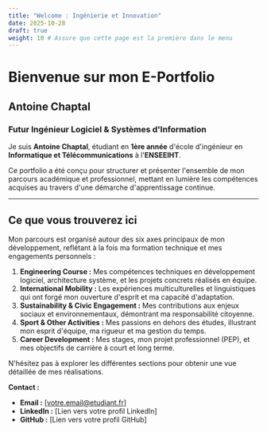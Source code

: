 ```yaml
---
title: "Welcome : Ingénierie et Innovation"
date: 2025-10-28
draft: true
weight: 10 # Assure que cette page est la première dans le menu
---
```


# Bienvenue sur mon E-Portfolio

## Antoine Chaptal
### Futur Ingénieur Logiciel & Systèmes d'Information

Je suis **Antoine Chaptal**, étudiant en **1ère année** d'école d'ingénieur en **Informatique et Télécommunications** à l'**ENSEEIHT**.

Ce portfolio a été conçu pour structurer et présenter l'ensemble de mon parcours académique et professionnel, mettant en lumière les compétences acquises au travers d'une démarche d'apprentissage continue.

---

## Ce que vous trouverez ici

Mon parcours est organisé autour des six axes principaux de mon développement, reflétant à la fois ma formation technique et mes engagements personnels :

1.  **Engineering Course :** Mes compétences techniques en développement logiciel, architecture système, et les projets concrets réalisés en équipe.
2.  **International Mobility :** Les expériences multiculturelles et linguistiques qui ont forgé mon ouverture d'esprit et ma capacité d'adaptation.
3.  **Sustainability & Civic Engagement :** Mes contributions aux enjeux sociaux et environnementaux, démontrant ma responsabilité citoyenne.
4.  **Sport & Other Activities :** Mes passions en dehors des études, illustrant mon esprit d'équipe, ma rigueur et ma gestion du temps.
5.  **Career Development :** Mes stages, mon projet professionnel (PEP), et mes objectifs de carrière à court et long terme.

N'hésitez pas à explorer les différentes sections pour obtenir une vue détaillée de mes réalisations.

**Contact :**
* **Email :** [votre.email@etudiant.fr]
* **LinkedIn :** [Lien vers votre profil LinkedIn]
* **GitHub :** [Lien vers votre profil GitHub]
